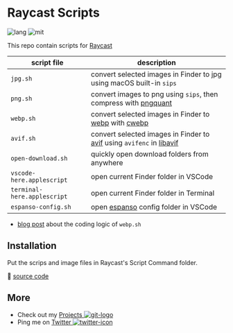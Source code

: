 # Raycast Scripts

![lang] ![mit]

This repo contain scripts for [Raycast]

| script file                 | description                                                              |
| --------------------------- | ------------------------------------------------------------------------ |
| `jpg.sh`                    | convert selected images in Finder to jpg using macOS built-in `sips`     |
| `png.sh`                    | convert images to png using `sips`, then compress with [pngquant]        |
| `webp.sh`                   | convert selected images in Finder to [webp] with [cwebp]                 |
| `avif.sh`                   | convert selected images in Finder to [avif] using `avifenc` in [libavif] |
| `open-download.sh`          | quickly open download folders from anywhere                              |
| `vscode-here.applescript`   | open current Finder folder in VSCode                                     |
| `terminal-here.applescript` | open current Finder folder in Terminal                                   |
| `espanso-config.sh`         | open [espanso] config folder in VSCode                                   |

- [blog post] about the coding logic of `webp.sh`

## Installation

Put the scrips and image files in Raycast's Script Command folder.

🔗 [source code]

## More

- Check out my [Projects ![git-logo]][github]
- Ping me on [Twitter ![twitter-icon]][Twitter]

[git-logo]: https://api.iconify.design/bi/github.svg?color=%236FD886&width=20
[github]: https://hoishing.github.io
[Twitter]: https://twitter.com/hoishing
[twitter-icon]: https://api.iconify.design/logos/twitter.svg?width=20
[raycast]: https://raycast.com
[espanso]: https://espanso.org
[mit]: https://img.shields.io/github/license/hoishing/raycast-scripts
[lang]: https://img.shields.io/badge/lang-bash%20%7C%20applescript-black
[webp]: https://developers.google.com/speed/webp/
[blog post]: https://dev.to/hoishing/convert-images-to-webp-with-raycast-2pln
[source code]: https://gist.github.com/hoishing/40baa11323ed08ef584c5dbb47543997
[pngquant]: https://pngquant.org
[cwebp]: https://formulae.brew.sh/formula/cweb
[avif]: https://en.wikipedia.org/wiki/AVIF
[libavif]: https://github.com/AOMediaCodec/libavif
